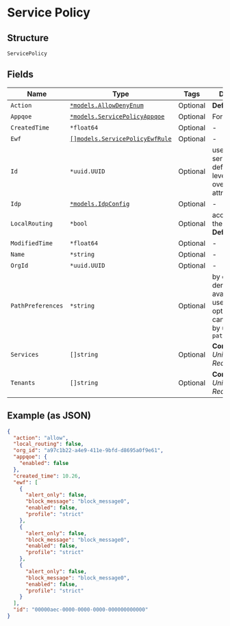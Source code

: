 
# Service Policy

## Structure

`ServicePolicy`

## Fields

| Name | Type | Tags | Description |
|  --- | --- | --- | --- |
| `Action` | [`*models.AllowDenyEnum`](../../doc/models/allow-deny-enum.md) | Optional | **Default**: `"allow"` |
| `Appqoe` | [`*models.ServicePolicyAppqoe`](../../doc/models/service-policy-appqoe.md) | Optional | For SRX Only |
| `CreatedTime` | `*float64` | Optional | - |
| `Ewf` | [`[]models.ServicePolicyEwfRule`](../../doc/models/service-policy-ewf-rule.md) | Optional | - |
| `Id` | `*uuid.UUID` | Optional | used to link servicepolicy defined at org level and overwrite some attributes |
| `Idp` | [`*models.IdpConfig`](../../doc/models/idp-config.md) | Optional | - |
| `LocalRouting` | `*bool` | Optional | access within the same VRF<br>**Default**: `false` |
| `ModifiedTime` | `*float64` | Optional | - |
| `Name` | `*string` | Optional | - |
| `OrgId` | `*uuid.UUID` | Optional | - |
| `PathPreferences` | `*string` | Optional | by default, we derive all paths available and use them<br>optionally, you can customize by using `path_preference` |
| `Services` | `[]string` | Optional | **Constraints**: *Unique Items Required* |
| `Tenants` | `[]string` | Optional | **Constraints**: *Unique Items Required* |

## Example (as JSON)

```json
{
  "action": "allow",
  "local_routing": false,
  "org_id": "a97c1b22-a4e9-411e-9bfd-d8695a0f9e61",
  "appqoe": {
    "enabled": false
  },
  "created_time": 10.26,
  "ewf": [
    {
      "alert_only": false,
      "block_message": "block_message0",
      "enabled": false,
      "profile": "strict"
    },
    {
      "alert_only": false,
      "block_message": "block_message0",
      "enabled": false,
      "profile": "strict"
    },
    {
      "alert_only": false,
      "block_message": "block_message0",
      "enabled": false,
      "profile": "strict"
    }
  ],
  "id": "00000aec-0000-0000-0000-000000000000"
}
```

